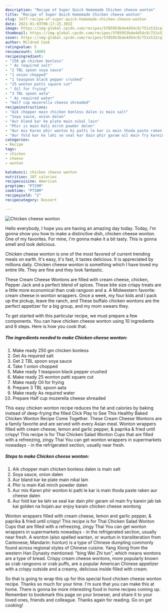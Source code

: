 ```yaml
---
description: "Recipe of Super Quick Homemade Chicken cheese wonton"
title: "Recipe of Super Quick Homemade Chicken cheese wonton"
slug: 3477-recipe-of-super-quick-homemade-chicken-cheese-wonton
date: 2021-01-03T06:17:25.303Z
image: https://img-global.cpcdn.com/recipes/5f85953bde4d54c9/751x532cq70/chicken-cheese-wonton-recipe-main-photo.jpg
thumbnail: https://img-global.cpcdn.com/recipes/5f85953bde4d54c9/751x532cq70/chicken-cheese-wonton-recipe-main-photo.jpg
cover: https://img-global.cpcdn.com/recipes/5f85953bde4d54c9/751x532cq70/chicken-cheese-wonton-recipe-main-photo.jpg
author: Mildred Cook
ratingvalue: 5
reviewcount: 18005
recipeingredient:
- "250 gm chicken bonless"
- " As required salt"
- "2 TBL spoon soya sauce"
- "1 onion chopped"
- "1 teaspoon black pepper crushed"
- "25 wonton patti square cut"
- " Oil for frying"
- "3 TBL spoon aata"
- " As required water"
- "Half cup mozerella cheese shreaded"
recipeinstructions:
- "Aik chopper main chicken bonless dalen is main salt"
- "Soya sauce, onion dalen"
- "Aur bland kar ke plate main nikal lain"
- "Phir is main Kali mirch powder dalen"
- "Aur mix Karen phir wonton ki patti le kar is main thoda paste raken aur cheese dalen"
- "Aur fold kar ke lahi se seal kar dain phir garam oil main fry karein jab tak kai golden na hojain.aur enjoy karain chicken cheese wontong"
categories:
- Recipe
tags:
- chicken
- cheese
- wonton

katakunci: chicken cheese wonton 
nutrition: 207 calories
recipecuisine: American
preptime: "PT29M"
cooktime: "PT38M"
recipeyield: "2"
recipecategory: Dessert

---
```



![Chicken cheese wonton](https://img-global.cpcdn.com/recipes/5f85953bde4d54c9/751x532cq70/chicken-cheese-wonton-recipe-main-photo.jpg)

Hello everybody, I hope you are having an amazing day today. Today, I'm gonna show you how to make a distinctive dish, chicken cheese wonton. One of my favorites. For mine, I'm gonna make it a bit tasty. This is gonna smell and look delicious.

Chicken cheese wonton is one of the most favored of current trending meals on earth. It's easy, it's fast, it tastes delicious. It is appreciated by millions daily. Chicken cheese wonton is something which I have loved my entire life. They are fine and they look fantastic.

These Cream Cheese Wontons are filled with cream cheese, chicken, Pepper Jack and a perfect blend of spices. These bite size crispy treats are a little more economical than crab rangoon and a. A Midwestern favorite: cream cheese in wonton wrappers. Once a week, my four kids and I pack up the pickup, leave the ranch, and These buffalo chicken wontons are the perfect appetizer for a big group, and my mom swears they.


To get started with this particular recipe, we must prepare a few components. You can have chicken cheese wonton using 10 ingredients and 6 steps. Here is how you cook that.

<!--inarticleads1-->

##### The ingredients needed to make Chicken cheese wonton:

1. Make ready 250 gm chicken bonless
1. Get  As required salt
1. Get 2 TBL spoon soya sauce
1. Take 1 onion chopped
1. Make ready 1 teaspoon black pepper crushed
1. Make ready 25 wonton patti square cut
1. Make ready  Oil for frying
1. Prepare 3 TBL spoon aata
1. Make ready  As required water
1. Prepare Half cup mozerella cheese shreaded


This easy chicken wonton recipe reduces the fat and calories by baking instead of deep-frying the filled Click Play to See This Healthy Baked Chicken Wonton Recipe Come Together. These Cream Cheese Wontons are a family favorite and are served with every Asian meal. Wonton wrappers filled with cream cheese, lemon and garlic pepper, &amp; paprika &amp; fried until crispy! This recipe is for Thai Chicken Salad Wonton Cups that are filled with a refreezing, zingy Thai You can get wonton wrappers in supermarkets nowadays - in the refrigerated section, usually near fresh. 

<!--inarticleads2-->

##### Steps to make Chicken cheese wonton:

1. Aik chopper main chicken bonless dalen is main salt
1. Soya sauce, onion dalen
1. Aur bland kar ke plate main nikal lain
1. Phir is main Kali mirch powder dalen
1. Aur mix Karen phir wonton ki patti le kar is main thoda paste raken aur cheese dalen
1. Aur fold kar ke lahi se seal kar dain phir garam oil main fry karein jab tak kai golden na hojain.aur enjoy karain chicken cheese wontong


Wonton wrappers filled with cream cheese, lemon and garlic pepper, &amp; paprika &amp; fried until crispy! This recipe is for Thai Chicken Salad Wonton Cups that are filled with a refreezing, zingy Thai You can get wonton wrappers in supermarkets nowadays - in the refrigerated section, usually near fresh. A wonton (also spelled wantan, or wuntun in transliteration from Cantonese; Mandarin: húntun) is a type of Chinese dumpling commonly found across regional styles of Chinese cuisine. Yang Xiong from the western Han Dynasty mentioned: &#34;bing Wei Zhi tun&#34;, which means wontons are a type of bread. Crispy cream cheese wontons, more popularly known as crab rangoons or crab puffs, are a popular American Chinese appetizer with a crispy outside and a creamy, delicious inside filled with cream. 

So that is going to wrap this up for this special food chicken cheese wonton recipe. Thanks so much for your time. I'm sure that you can make this at home. There is gonna be more interesting food in home recipes coming up. Remember to bookmark this page on your browser, and share it to your loved ones, friends and colleague. Thanks again for reading. Go on get cooking!
